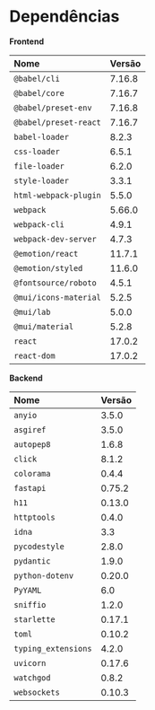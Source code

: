 # Dependências

**Frontend**

| Nome                 | Versão |
| :----------          | :----- |
| `@babel/cli`         | 7.16.8 |
| `@babel/core`        | 7.16.7 |
| `@babel/preset-env`  | 7.16.8 |
| `@babel/preset-react`| 7.16.7 |
| `babel-loader`       | 8.2.3  |
| `css-loader`         | 6.5.1  |
| `file-loader`        | 6.2.0  |
| `style-loader`       | 3.3.1  |
| `html-webpack-plugin`| 5.5.0  |
| `webpack`            | 5.66.0 |
| `webpack-cli`        | 4.9.1  |
| `webpack-dev-server` | 4.7.3  |
| `@emotion/react`     | 11.7.1 |
| `@emotion/styled`    | 11.6.0 |
| `@fontsource/roboto` | 4.5.1  |
| `@mui/icons-material`| 5.2.5  |
| `@mui/lab`           | 5.0.0  |
| `@mui/material`      | 5.2.8  |
| `react`              | 17.0.2 |
| `react-dom`          | 17.0.2 |

**Backend**

| Nome               | Versão |
| :----------        | :----- |
| `anyio`            | 3.5.0  |
| `asgiref`          | 3.5.0  |
| `autopep8`         | 1.6.8  |
| `click`            | 8.1.2  |
| `colorama`         | 0.4.4  |
| `fastapi`          | 0.75.2 |
| `h11`              | 0.13.0 |
| `httptools`        | 0.4.0  |
| `idna`             | 3.3    |
| `pycodestyle`      | 2.8.0  |
| `pydantic`         | 1.9.0  |
| `python-dotenv`    | 0.20.0 |
| `PyYAML`           | 6.0    |
| `sniffio`          | 1.2.0  |
| `starlette`        | 0.17.1 |
| `toml`             | 0.10.2 |
| `typing_extensions`| 4.2.0  |
| `uvicorn`          | 0.17.6 |
| `watchgod`         | 0.8.2  |
| `websockets`       | 0.10.3 |
